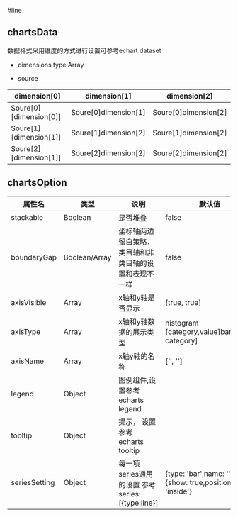 #line

## chartsData

数据格式采用维度的方式进行设置可参考echart dataset


- dimensions type Array

- source


| dimension[0] | dimension[1] | dimension[2] |
| --- | --- | --- |
| Soure[0][dimension[0]] | Soure[0]dimension[1] | Soure[0]dimension[2] |
| Soure[1][dimension[1]] | Soure[1]dimension[2] | Soure[1]dimension[2] |
| Soure[2][dimension[1]] | Soure[2]dimension[2] | Soure[2]dimension[2] |


## chartsOption

| 属性名  | 类型 | 说明 | 默认值 | 可选值 |
| --- | --- | --- | --- | --- |
| stackable | Boolean |是否堆叠| false  | true/false  |
| boundaryGap | Boolean/Array |坐标轴两边留白策略，类目轴和非类目轴的设置和表现不一样| false  | true/false  |
| axisVisible | Array | x轴和y轴是否显示 | [true, true] | -- |
| axisType | Array | x轴和y轴数据的展示类型  | histogram [category,value]bar[value, category] |category/value |
| axisName | Array | x轴y轴的名称 | [‘’, ''] | 自己定义 |
| legend | Object | 图例组件,设置参考echarts legend |   |  |
| tooltip | Object | 提示， 设置参考 echarts tooltip |   |  |
| seriesSetting | Object | 每一项series通用的设置 参考 series:[{type:line}] |  {type: 'bar',name: '',label:{show: true,position: 'inside'}|  |
